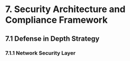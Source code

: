 # 7. Security Architecture and Compliance Framework

## 7.1 Defense in Depth Strategy

### 7.1.1 Network Security Layer
```yaml